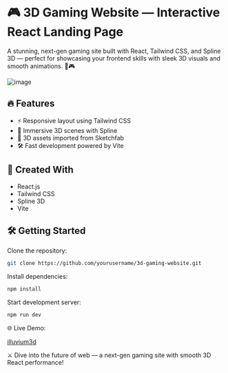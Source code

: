 # 🎮 3D Gaming Website — Interactive React Landing Page

A stunning, next-gen gaming site built with React, Tailwind CSS, and Spline 3D — perfect for showcasing your frontend skills with sleek 3D visuals and smooth animations. 🚀🎮

![image](https://github.com/user-attachments/assets/daf4ca20-3bf8-4d0b-a5ec-0d83cbabf653)


## 🔥 Features

- ⚡ Responsive layout using Tailwind CSS  
- 🎨 Immersive 3D scenes with Spline  
- 🧩 3D assets imported from Sketchfab  
- 🛠️ Fast development powered by Vite  

## 🚀 Created With

- React.js  
- Tailwind CSS  
- Spline 3D  
- Vite  

## 🛠️ Getting Started

Clone the repository:

```bash
git clone https://github.com/yourusername/3d-gaming-website.git
```
Install dependencies:

```bash
npm install
```
Start development server:

```bash
npm run dev
```
🌐 Live Demo:

[illuvium3d](https://illuvium3d.netlify.app)

⚔️ Dive into the future of web — a next-gen gaming site with smooth 3D React performance!










